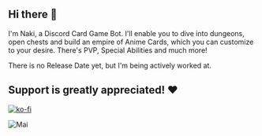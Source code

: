## Hi there 👋
I'm Naki, a Discord Card Game Bot. I'll enable you to dive into dungeons, open chests and build an empire of Anime Cards, which you can customize to your desire.
There's PVP, Special Abilities and much more!

There is no Release Date yet, but I'm being actively worked at.

## Support is greatly appreciated! ❤️
[![ko-fi](https://ko-fi.com/img/githubbutton_sm.svg)](https://ko-fi.com/N4N5DYO5G)

![Mai](https://user-images.githubusercontent.com/47929140/177052554-02bdabe6-2105-4159-9cc5-720285cd385c.gif)

